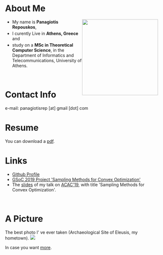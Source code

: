 <h1>About Me</h1>
<img src="https://user-images.githubusercontent.com/6207728/63648724-87b10000-c73c-11e9-9960-924fb904f9cb.jpg"
style="width:250px;float:right;margin-left:1px;margin-bottom:1px;margin-right:0px;padding-right:0ox;"/>
<ul>
  <li style="margin-bottom:4px;"> My name is <b>Panagiotis Repouskos</b>,</li>
  <li style="margin-bottom:4px;"> I curently Live in <b>Athens, Greece</b> and</li>
  <li style="margin-bottom:4px;"> study on a <b>MSc in Theoretical Computer Science</b>, in the Department of Informatics and Telecommunications, University of Athens.</li>
</ul>

<br>


<h1>Contact Info</h1>
e-mail: panagiotisrep [at] gmail [dot] com

<br>
<h1>Resume</h1>
You can download a <a href="https://github.com/panagiotisrep/panagiotisrep.github.io/raw/master/cv.pdf">pdf</a>.

<br>
<h1>Links</h1>
<ul>
  <li><a href="https://github.com/panagiotisrep" target="_blank">Github Profile</a></li>
  <li><a href="https://panagiotisrep.github.io/gsoc2019/gsoc2019" target="_blank">GSoC 2019 Project 'Sampling Methods for Convex Optimization'</a></li>
  <li>The <a href="https://github.com/panagiotisrep/panagiotisrep.github.io/raw/master/ACAC2019.pdf">slides</a> of my talk on <a href="http://www.corelab.ntua.gr/acac19/" target="_blank">ACAC'19</a>, with title 'Sampling Methods for Convex Optimization'.</li>
</ul>
  
<br>
<h1>A Picture</h1>
The best photo I' ve ever taken (Archaeological Site of Eleusis, my hometown).



<img src="https://user-images.githubusercontent.com/6207728/63726130-0d2fcf80-c865-11e9-973f-d3a8749f886c.jpg">


In case you want <a href="https://photos.google.com/share/AF1QipPMIlQdmyAp7P7WHIl4MYH5WDD5N0uycA-Dkk58oAiIx2Q6_ilrs8RpmCno6E_R5Q?key=cFVWVTZJbF9xWm5QbVl0N3c2QnZwNmhaSDhQS3ZB" target="_blank">more</a>.

